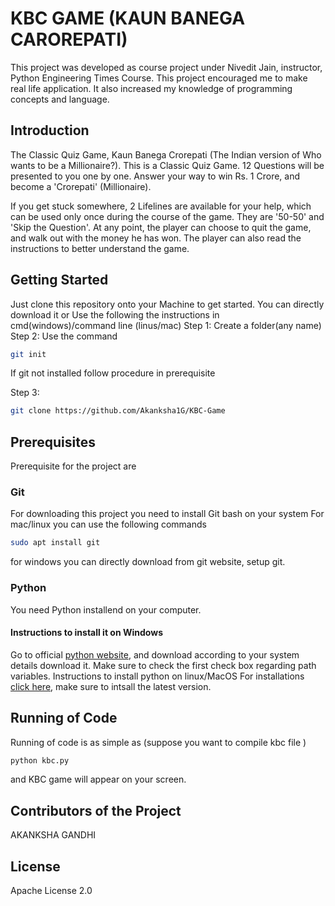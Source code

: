 
# KBC GAME (KAUN BANEGA CAROREPATI)
This project was developed as course project under Nivedit Jain, instructor, Python Engineering Times Course. This project encouraged me to make real life application. It also increased my knowledge of programming concepts and language.
## Introduction
The Classic Quiz Game, Kaun Banega Crorepati (The Indian version of Who wants to be a Millionaire?).
This is a Classic Quiz Game. 12 Questions will be presented to you one by one. Answer your way to win Rs. 1 Crore, and become a 'Crorepati' (Millionaire).

If you get stuck somewhere, 2 Lifelines are available for your help, which can be used only once during the course of the game. They are '50-50' and 'Skip the Question'.
At any point, the player can choose to quit the game, and walk out with the money he has won.
The player can also read the instructions to better understand the game.
## Getting Started
Just clone this repository onto your Machine to get started.
You can directly download it
or
Use the following the instructions in cmd(windows)/command line (linus/mac)
Step 1: Create a folder(any name)
Step 2: Use the command
``` bash
git init 
``` 
If git not installed follow procedure in prerequisite

Step 3:
```bash 
git clone https://github.com/Akanksha1G/KBC-Game
```
## Prerequisites
Prerequisite for the project are
### Git
For downloading this project you need to install Git bash on your system
For mac/linux you can use the following commands
```bash 
sudo apt install git
``` 
for windows you can directly download from git website, setup git.
### Python
You need Python installend on your computer.
#### Instructions to install it on Windows
Go to official [python website](https://www.python.org/), and download according to your system details download it. Make sure to check the first check box regarding path variables.
Instructions to install python on linux/MacOS
 For installations [click here](http://ubuntuhandbook.org/index.php/2017/07/install-python-3-6-1-in-ubuntu-16-04-lts/), make sure to intsall the latest version.
## Running of Code
Running of code is as simple as (suppose you want to compile kbc file  )
```bash 
python kbc.py
```
and KBC game will appear on your  screen.
## Contributors of the Project
AKANKSHA GANDHI
## License
Apache License 2.0
